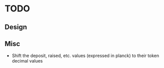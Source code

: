 # TODO

## Design

## Misc

- Shift the deposit, raised, etc. values (expressed in planck) to their token decimal values
